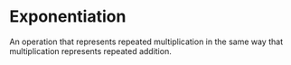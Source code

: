 # Exponentiation
An operation that represents repeated multiplication in the same way that multiplication represents repeated addition.